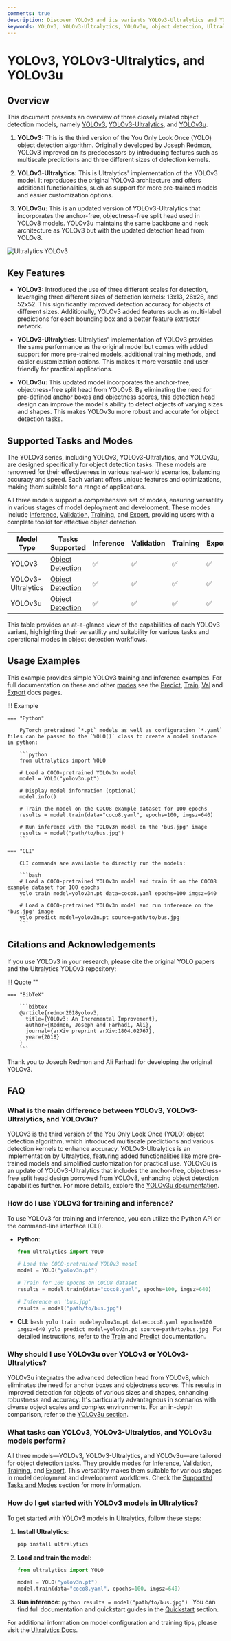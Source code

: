 ```yaml
---
comments: true
description: Discover YOLOv3 and its variants YOLOv3-Ultralytics and YOLOv3u. Learn about their features, implementations, and support for object detection tasks.
keywords: YOLOv3, YOLOv3-Ultralytics, YOLOv3u, object detection, Ultralytics, computer vision, AI models, deep learning
---
```


# YOLOv3, YOLOv3-Ultralytics, and YOLOv3u

## Overview

This document presents an overview of three closely related object detection models, namely [YOLOv3](https://pjreddie.com/darknet/yolo/), [YOLOv3-Ultralytics](https://github.com/ultralytics/yolov3), and [YOLOv3u](https://github.com/ultralytics/ultralytics).

1. **YOLOv3:** This is the third version of the You Only Look Once (YOLO) object detection algorithm. Originally developed by Joseph Redmon, YOLOv3 improved on its predecessors by introducing features such as multiscale predictions and three different sizes of detection kernels.

2. **YOLOv3-Ultralytics:** This is Ultralytics' implementation of the YOLOv3 model. It reproduces the original YOLOv3 architecture and offers additional functionalities, such as support for more pre-trained models and easier customization options.

3. **YOLOv3u:** This is an updated version of YOLOv3-Ultralytics that incorporates the anchor-free, objectness-free split head used in YOLOv8 models. YOLOv3u maintains the same backbone and neck architecture as YOLOv3 but with the updated detection head from YOLOv8.

![Ultralytics YOLOv3](https://raw.githubusercontent.com/ultralytics/assets/main/yolov3/banner-yolov3.png)

## Key Features

- **YOLOv3:** Introduced the use of three different scales for detection, leveraging three different sizes of detection kernels: 13x13, 26x26, and 52x52. This significantly improved detection accuracy for objects of different sizes. Additionally, YOLOv3 added features such as multi-label predictions for each bounding box and a better feature extractor network.

- **YOLOv3-Ultralytics:** Ultralytics' implementation of YOLOv3 provides the same performance as the original model but comes with added support for more pre-trained models, additional training methods, and easier customization options. This makes it more versatile and user-friendly for practical applications.

- **YOLOv3u:** This updated model incorporates the anchor-free, objectness-free split head from YOLOv8. By eliminating the need for pre-defined anchor boxes and objectness scores, this detection head design can improve the model's ability to detect objects of varying sizes and shapes. This makes YOLOv3u more robust and accurate for object detection tasks.

## Supported Tasks and Modes

The YOLOv3 series, including YOLOv3, YOLOv3-Ultralytics, and YOLOv3u, are designed specifically for object detection tasks. These models are renowned for their effectiveness in various real-world scenarios, balancing accuracy and speed. Each variant offers unique features and optimizations, making them suitable for a range of applications.

All three models support a comprehensive set of modes, ensuring versatility in various stages of model deployment and development. These modes include [Inference](../modes/predict.md), [Validation](../modes/val.md), [Training](../modes/train.md), and [Export](../modes/export.md), providing users with a complete toolkit for effective object detection.

| Model Type         | Tasks Supported                        | Inference | Validation | Training | Export |
| ------------------ | -------------------------------------- | --------- | ---------- | -------- | ------ |
| YOLOv3             | [Object Detection](../tasks/detect.md) | ✅        | ✅         | ✅       | ✅     |
| YOLOv3-Ultralytics | [Object Detection](../tasks/detect.md) | ✅        | ✅         | ✅       | ✅     |
| YOLOv3u            | [Object Detection](../tasks/detect.md) | ✅        | ✅         | ✅       | ✅     |

This table provides an at-a-glance view of the capabilities of each YOLOv3 variant, highlighting their versatility and suitability for various tasks and operational modes in object detection workflows.

## Usage Examples

This example provides simple YOLOv3 training and inference examples. For full documentation on these and other [modes](../modes/index.md) see the [Predict](../modes/predict.md), [Train](../modes/train.md), [Val](../modes/val.md) and [Export](../modes/export.md) docs pages.

!!! Example

    === "Python"

        PyTorch pretrained `*.pt` models as well as configuration `*.yaml` files can be passed to the `YOLO()` class to create a model instance in python:

        ```python
        from ultralytics import YOLO

        # Load a COCO-pretrained YOLOv3n model
        model = YOLO("yolov3n.pt")

        # Display model information (optional)
        model.info()

        # Train the model on the COCO8 example dataset for 100 epochs
        results = model.train(data="coco8.yaml", epochs=100, imgsz=640)

        # Run inference with the YOLOv3n model on the 'bus.jpg' image
        results = model("path/to/bus.jpg")
        ```

    === "CLI"

        CLI commands are available to directly run the models:

        ```bash
        # Load a COCO-pretrained YOLOv3n model and train it on the COCO8 example dataset for 100 epochs
        yolo train model=yolov3n.pt data=coco8.yaml epochs=100 imgsz=640

        # Load a COCO-pretrained YOLOv3n model and run inference on the 'bus.jpg' image
        yolo predict model=yolov3n.pt source=path/to/bus.jpg
        ```

## Citations and Acknowledgements

If you use YOLOv3 in your research, please cite the original YOLO papers and the Ultralytics YOLOv3 repository:

!!! Quote ""

    === "BibTeX"

        ```bibtex
        @article{redmon2018yolov3,
          title={YOLOv3: An Incremental Improvement},
          author={Redmon, Joseph and Farhadi, Ali},
          journal={arXiv preprint arXiv:1804.02767},
          year={2018}
        }
        ```

Thank you to Joseph Redmon and Ali Farhadi for developing the original YOLOv3.

## FAQ

### What is the main difference between YOLOv3, YOLOv3-Ultralytics, and YOLOv3u?

YOLOv3 is the third version of the You Only Look Once (YOLO) object detection algorithm, which introduced multiscale predictions and various detection kernels to enhance accuracy. YOLOv3-Ultralytics is an implementation by Ultralytics, featuring added functionalities like more pre-trained models and simplified customization for practical use. YOLOv3u is an update of YOLOv3-Ultralytics that includes the anchor-free, objectness-free split head design borrowed from YOLOv8, enhancing object detection capabilities further. For more details, explore the [YOLOv3u documentation](https://github.com/ultralytics/ultralytics).

### How do I use YOLOv3 for training and inference?

To use YOLOv3 for training and inference, you can utilize the Python API or the command-line interface (CLI).

- **Python**:

    ```python
    from ultralytics import YOLO

    # Load the COCO-pretrained YOLOv3 model
    model = YOLO("yolov3n.pt")

    # Train for 100 epochs on COCO8 dataset
    results = model.train(data="coco8.yaml", epochs=100, imgsz=640)

    # Inference on 'bus.jpg'
    results = model("path/to/bus.jpg")
    ```

- **CLI**:
    `bash
    yolo train model=yolov3n.pt data=coco8.yaml epochs=100 imgsz=640
    yolo predict model=yolov3n.pt source=path/to/bus.jpg
    `
    For detailed instructions, refer to the [Train](../modes/train.md) and [Predict](../modes/predict.md) documentation.

### Why should I use YOLOv3u over YOLOv3 or YOLOv3-Ultralytics?

YOLOv3u integrates the advanced detection head from YOLOv8, which eliminates the need for anchor boxes and objectness scores. This results in improved detection for objects of various sizes and shapes, enhancing robustness and accuracy. It's particularly advantageous in scenarios with diverse object scales and complex environments. For an in-depth comparison, refer to the [YOLOv3u section](#yolov3u).

### What tasks can YOLOv3, YOLOv3-Ultralytics, and YOLOv3u models perform?

All three models—YOLOv3, YOLOv3-Ultralytics, and YOLOv3u—are tailored for object detection tasks. They provide modes for [Inference](../modes/predict.md), [Validation](../modes/val.md), [Training](../modes/train.md), and [Export](../modes/export.md). This versatility makes them suitable for various stages in model deployment and development workflows. Check the [Supported Tasks and Modes](#supported-tasks-and-modes) section for more information.

### How do I get started with YOLOv3 models in Ultralytics?

To get started with YOLOv3 models in Ultralytics, follow these steps:

1. **Install Ultralytics**:
    ```bash
    pip install ultralytics
    ```
2. **Load and train the model**:

    ```python
    from ultralytics import YOLO

    model = YOLO("yolov3n.pt")
    model.train(data="coco8.yaml", epochs=100, imgsz=640)
    ```

3. **Run inference**:
   `python
    results = model("path/to/bus.jpg")
    `
   You can find full documentation and quickstart guides in the [Quickstart](https://docs.ultralytics.com/quickstart/) section.

For additional information on model configuration and training tips, please visit the [Ultralytics Docs](https://docs.ultralytics.com/).
